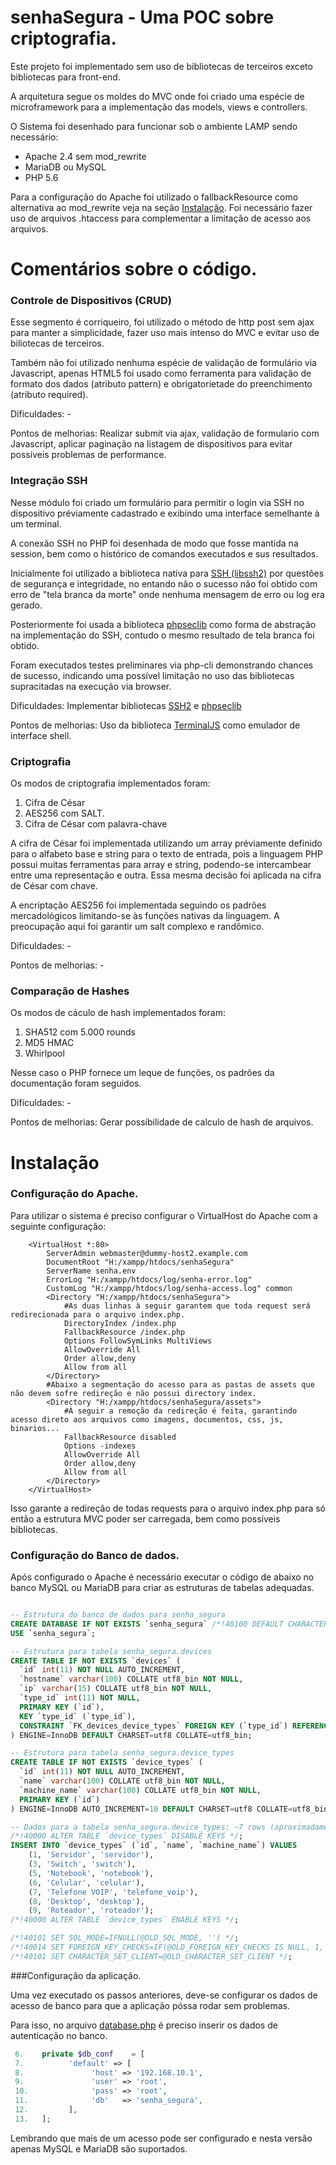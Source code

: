 # senhaSegura - Uma POC sobre criptografia.

Este projeto foi implementado sem uso de bibliotecas de terceiros exceto bibliotecas para front-end.

A arquitetura segue os moldes do MVC onde foi criado uma espécie de microframework para a implementação das models, views e controllers.

O Sistema foi desenhado para funcionar sob o ambiente LAMP sendo necessário:
 * Apache 2.4 sem mod_rewrite
 * MariaDB ou MySQL 
 * PHP 5.6

Para a configuração do Apache foi utilizado o fallbackResource como alternativa ao mod_rewrite veja na seção [Instalação](#instalacao).
Foi necessário fazer uso de arquivos .htaccess para complementar a limitação de acesso aos arquivos.

# Comentários sobre o código.

### Controle de Dispositivos (CRUD)

Esse segmento é corriqueiro, foi utilizado o método de http post sem ajax para manter a simplicidade, fazer uso mais intenso do MVC e evitar uso de biliotecas de terceiros.

Também não foi utilizado nenhuma espécie de validação de formulário via Javascript, apenas HTML5 foi usado como ferramenta para validação de formato dos dados (atributo pattern) e obrigatorietade do preenchimento (atributo required).

Dificuldades: - 

Pontos de melhorias: Realizar submit via ajax, validação de formulario com Javascript, aplicar paginação na listagem de dispositivos para evitar possíveis problemas de performance.

### Integração SSH

Nesse módulo foi criado um formulário para permitir o login via SSH no dispositivo préviamente cadastrado e exibindo uma interface semelhante à um terminal.

A conexão SSH no PHP foi desenhada de modo que fosse mantida na session, bem como o histórico de comandos executados e sus resultados.

Inicialmente foi utilizado a biblioteca nativa para [SSH (libssh2)](http://php.net/manual/en/book.ssh2.php) por questões de segurança e integridade, no entando não o sucesso não foi obtido com erro de "tela branca da morte" onde nenhuma mensagem de erro ou log era gerado.

Posteriormente foi usada a biblioteca [phpseclib](https://github.com/phpseclib/phpseclib) como forma de abstração na implementação do SSH, contudo o mesmo resultado de tela branca foi obtido.

Foram executados testes preliminares via php-cli demonstrando chances de sucesso, indicando uma possível limitação no uso das bibliotecas supracitadas na execução via browser.

Dificuldades: Implementar bibliotecas [SSH2](http://php.net/manual/en/book.ssh2.php) e [phpseclib](https://github.com/phpseclib/phpseclib)

Pontos de melhorias: Uso da biblioteca [TerminalJS](http://erikosterberg.com/terminaljs/) como emulador de interface shell.

### Criptografia

Os modos de criptografia implementados foram:

1. Cifra de César
2. AES256 com SALT.
3. Cifra de César com palavra-chave

A cifra de César foi implementada utilizando um array préviamente definido para o alfabeto base e string para o texto de entrada, pois a linguagem PHP possui muitas ferramentas para array e string, podendo-se intercambear entre uma representação e outra. Essa mesma decisão foi aplicada na cifra de César com chave.

A encriptação AES256 foi implementada seguindo os padrões mercadológicos limitando-se às funções nativas da linguagem. A preocupação aqui foi garantir um salt complexo e randômico.

Dificuldades: -

Pontos de melhorias: -

### Comparação de Hashes

Os modos de cáculo de hash implementados foram:

1. SHA512 com 5.000 rounds
2. MD5 HMAC
3. Whirlpool

Nesse caso o PHP fornece um leque de funções, os padrões da documentação foram seguidos.

Dificuldades: -

Pontos de melhorias: Gerar possíbilidade de calculo de hash de arquivos.

# Instalação

### Configuração do Apache.
Para utilizar o sistema é preciso configurar o VirtualHost do Apache com a seguinte configuração: 

```xhtml
    <VirtualHost *:80>
        ServerAdmin webmaster@dummy-host2.example.com
        DocumentRoot "H:/xampp/htdocs/senhaSegura"
        ServerName senha.env
        ErrorLog "H:/xampp/htdocs/log/senha-error.log"
        CustomLog "H:/xampp/htdocs/log/senha-access.log" common	 
	    <Directory "H:/xampp/htdocs/senhaSegura">
	        #As duas linhas à seguir garantem que toda request será redirecionada para o arquivo index.php. 	
		    DirectoryIndex /index.php
		    FallbackResource /index.php
		    Options FollowSymLinks MultiViews
		    AllowOverride All
            Order allow,deny
    		Allow from all
	    </Directory>
	    #Abaixo a segmentação do acesso para as pastas de assets que não devem sofre redireção e não possui directory index.
	    <Directory "H:/xampp/htdocs/senhaSegura/assets">
	        #À seguir a remoção da redireção é feita, garantindo acesso direto aos arquivos como imagens, documentos, css, js, binarios...
		    FallbackResource disabled
		    Options -indexes
		    AllowOverride All
            Order allow,deny
    		Allow from all
	    </Directory>
    </VirtualHost>
```
Isso garante a redireção de todas requests para o arquivo index.php para só então a estrutura MVC poder ser carregada, bem como possíveis bibliotecas.

### Configuração do Banco de dados.
Após configurado o Apache é necessário executar o código de abaixo no banco MySQL ou MariaDB para criar as estruturas de tabelas adequadas. 

```sql

-- Estrutura do banco de dados para senha_segura
CREATE DATABASE IF NOT EXISTS `senha_segura` /*!40100 DEFAULT CHARACTER SET utf8 COLLATE utf8_bin */;
USE `senha_segura`;

-- Estrutura para tabela senha_segura.devices
CREATE TABLE IF NOT EXISTS `devices` (
  `id` int(11) NOT NULL AUTO_INCREMENT,
  `hostname` varchar(100) COLLATE utf8_bin NOT NULL,
  `ip` varchar(15) COLLATE utf8_bin NOT NULL,
  `type_id` int(11) NOT NULL,
  PRIMARY KEY (`id`),
  KEY `type_id` (`type_id`),
  CONSTRAINT `FK_devices_device_types` FOREIGN KEY (`type_id`) REFERENCES `device_types` (`id`)
) ENGINE=InnoDB DEFAULT CHARSET=utf8 COLLATE=utf8_bin;

-- Estrutura para tabela senha_segura.device_types
CREATE TABLE IF NOT EXISTS `device_types` (
  `id` int(11) NOT NULL AUTO_INCREMENT,
  `name` varchar(100) COLLATE utf8_bin NOT NULL,
  `machine_name` varchar(100) COLLATE utf8_bin NOT NULL,
  PRIMARY KEY (`id`)
) ENGINE=InnoDB AUTO_INCREMENT=10 DEFAULT CHARSET=utf8 COLLATE=utf8_bin;

-- Dados para a tabela senha_segura.device_types: ~7 rows (aproximadamente)
/*!40000 ALTER TABLE `device_types` DISABLE KEYS */;
INSERT INTO `device_types` (`id`, `name`, `machine_name`) VALUES
	(1, 'Servidor', 'servidor'),
	(3, 'Switch', 'switch'),
	(5, 'Notebook', 'notebook'),
	(6, 'Celular', 'celular'),
	(7, 'Telefone VOIP', 'telefone_voip'),
	(8, 'Desktop', 'desktop'),
	(9, 'Roteador', 'roteador');
/*!40000 ALTER TABLE `device_types` ENABLE KEYS */;

/*!40101 SET SQL_MODE=IFNULL(@OLD_SQL_MODE, '') */;
/*!40014 SET FOREIGN_KEY_CHECKS=IF(@OLD_FOREIGN_KEY_CHECKS IS NULL, 1, @OLD_FOREIGN_KEY_CHECKS) */;
/*!40101 SET CHARACTER_SET_CLIENT=@OLD_CHARACTER_SET_CLIENT */;
```

###Configuração da aplicação.

Uma vez executado os passos anteriores, deve-se configurar os dados de acesso de banco para que a aplicação póssa rodar sem problemas.

Para isso, no arquivo [database.php](https://github.com/leandroperini/senhaSegura/blob/master/core/database.php) é preciso inserir os dados de autenticação no banco.

```php
 6.    private $db_conf    = [
 7.          'default' => [
 8.               'host' => '192.168.10.1',
 9.               'user' => 'root',
 10.              'pass' => 'root',
 11.              'db'   => 'senha_segura',
 12.         ],
 13.   ];
```

Lembrando que mais de um acesso pode ser configurado e nesta versão apenas MySQL e MariaDB são suportados.

